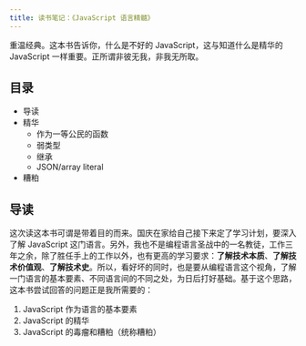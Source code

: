 ```yaml
---
title: 读书笔记：《JavaScript 语言精髓》
---
```


重温经典。这本书告诉你，什么是不好的 JavaScript，这与知道什么是精华的 JavaScript 一样重要。正所谓非彼无我，非我无所取。

## 目录

* 导读
* 精华
  * 作为一等公民的函数
  * 弱类型
  * 继承
  * JSON/array literal
* 糟粕

## 导读

这次读这本书可谓是带着目的而来。国庆在家给自己接下来定了学习计划，要深入了解 JavaScript 这门语言。另外，我也不是编程语言圣战中的一名教徒，工作三年之余，除了胜任手上的工作以外，也有更高的学习要求：**了解技术本质**、**了解技术价值观**、**了解技术史**。所以，看好坏的同时，也是要从编程语言这个视角，了解一门语言的基本要素、不同语言间的不同之处，为日后打好基础。基于这个思路，这本书尝试回答的问题正是我所需要的：

1.  JavaScript 作为语言的基本要素
2.  JavaScript 的精华
3.  JavaScript 的毒瘤和糟粕（统称糟粕）
